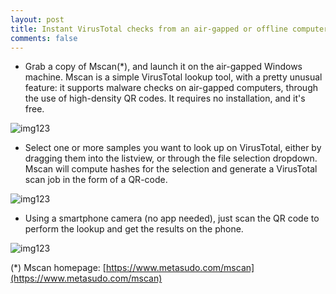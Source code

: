 ```yaml
---
layout: post
title: Instant VirusTotal checks from an air-gapped or offline computer
comments: false
---
```


* Grab a copy of Mscan(*), and launch it on the air-gapped Windows machine. Mscan is a simple VirusTotal lookup tool, 
   with a pretty unusual feature: it supports malware checks on air-gapped computers, through the use of high-density QR codes.
   It requires no installation, and it's free. 


![img123](https://nsa40.casimages.com/img/2021/06/14/210614071240901989.png)




* Select one or more samples you want to look up on VirusTotal, either by dragging them into the listview, or through the file selection dropdown. 
   Mscan will compute hashes for the selection and generate a VirusTotal scan job in the form of a QR-code.


![img123](https://nsa40.casimages.com/img/2021/06/14/210614071240992658.png)




* Using a smartphone camera (no app needed), just scan the QR code to perform the lookup and get the results on the phone.  


![img123](https://nsa40.casimages.com/img/2021/06/14/210614071633824986.png)


(*) Mscan homepage: [https://www.metasudo.com/mscan](https://www.metasudo.com/mscan) 
